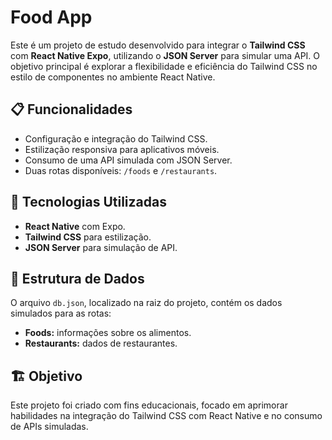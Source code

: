 # Food App

Este é um projeto de estudo desenvolvido para integrar o **Tailwind CSS** com **React Native Expo**, utilizando o **JSON Server** para simular uma API. O objetivo principal é explorar a flexibilidade e eficiência do Tailwind CSS no estilo de componentes no ambiente React Native.

## 📋 Funcionalidades

-   Configuração e integração do Tailwind CSS.
-   Estilização responsiva para aplicativos móveis.
-   Consumo de uma API simulada com JSON Server.
-   Duas rotas disponíveis: `/foods` e `/restaurants`.

## 🚀 Tecnologias Utilizadas

-   **React Native** com Expo.
-   **Tailwind CSS** para estilização.
-   **JSON Server** para simulação de API.

## 📁 Estrutura de Dados

O arquivo `db.json`, localizado na raiz do projeto, contém os dados simulados para as rotas:

-   **Foods:** informações sobre os alimentos.
-   **Restaurants:** dados de restaurantes.

## 🏗️ Objetivo

Este projeto foi criado com fins educacionais, focado em aprimorar habilidades na integração do Tailwind CSS com React Native e no consumo de APIs simuladas.
